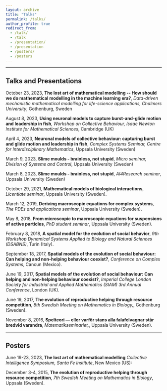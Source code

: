 ```yaml
---
layout: archive
title: "Talks"
permalink: /talks/
author_profile: true
redirect_from: 
  - /talk/
  - /talk
  - /presentation/
  - /presentation
  - /posters/
  - /posters
---
```

  
---
## Talks and Presentations

October 23, 2023, **The lost art of mathematical modelling -- How should we do mathematical modelling in the machine learning era?**, *Data-driven mechanistic mathematical modelling for life-science applications, Chalmers University*, Gothenburg, Sweden

August 8, 2023, **Using neuronal models to capture burst-and-glide motion and leadership in fish**, *Workshop on Collective Behaviour, Isaac Newton Institute for Mathematical Sciences*, Cambridge (UK)

April 4, 2023, **Neuronal models of collective behaviour: capturing burst and glide motion and leadership in fish**, *Complex Systems Seminar, Centre for Interdisciplinary Mathematics*, Uppsala University (Sweden)

March 9, 2023, **Slime moulds - brainless, not stupid**, *Micro seminar, Division of Systems and Control*, Uppsala University (Sweden)

March 8, 2023, **Slime moulds - brainless, not stupid**, *AI4Research seminar*, Uppsala University (Sweden)

October 29, 2021, **Mathematical models of biological interactions**, *Licentiate seminar*, Uppsala University (Sweden).

March 12, 2019, **Deriving macroscopic equations for complex systems**, *The PDEs and applications seminar*, Uppsala University (Sweden).

May 8, 2018, **From microscopic to macroscopic equations for
suspensions of active particles**, *PhD student seminar*, Uppsala University (Sweden).

February 8, 2018, **A spatial model for the evolution of social behavior**, 
*9th Workshop Dynamical Systems Applied to Biology and Natural Sciences (DSABNS)*,  Turin (Italy).

September 18, 2017, **Spatial models of the evolution of social behaviour: Can helping and non-helping behaviour coexist?**, 
*Conference on Complex Systems*, Cancun (Mexico).

June 19, 2017, **Spatial models of the evolution of social behaviour: Can helping and non-helping behaviour coexist?**, 
*Imperial College London Society for Industrial and Applied Mathematics (SIAM) 3rd Annual Conference*, London (UK).


June 19, 2017, **The evolution of reproductive helping through resource competition**, 
*8th Swedish Meeting on Mathematics in Biology,*, Gothenburg (Sweden).


November 8, 2016, **Spelteori — eller varför stans alla falafelvagnar står bredvid varandra**, 
*Matematikseminariet,*, Uppsala University (Sweden).


---
## Posters

June 19-23, 2023, **The lost art of mathematical modelling** *Collective Intelligence Symposium, Santa Fe Institute*, New Mexico (US): 

December 3-4, 2015, **The evolution of reproductive helping through resource competition**, *7th Swedish Meeting on Mathematics in Biology*, Uppsala (Sweden).

